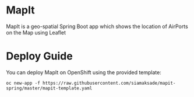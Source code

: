 # MapIt

MapIt is a geo-spatial Spring Boot app which shows the location of AirPorts on the Map using Leaflet

# Deploy Guide

You can deploy MapIt on OpenShift using the provided template:
```
oc new-app -f https://raw.githubusercontent.com/siamaksade/mapit-spring/master/mapit-template.yaml
```
